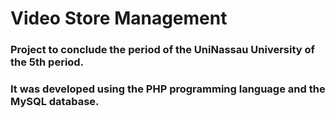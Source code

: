 # Video Store Management

### Project to conclude the period of the UniNassau University of the 5th period. 
### It was developed using the PHP programming language and the MySQL database.

